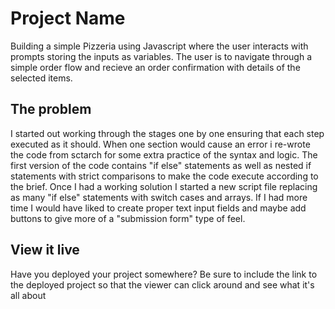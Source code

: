 # Project Name
Building a simple Pizzeria using Javascript where the user interacts with prompts storing the inputs as variables. The user is to navigate through a simple order flow and recieve an order confirmation with details of the selected items.

## The problem
I started out working through the stages one by one ensuring that each step executed as it should. When one section would cause an error i re-wrote the code from sctarch for some extra practice of the syntax and logic.
The first version of the code contains "if else" statements as well as nested if statements with strict comparisons to make the code execute according to the brief. Once I had a working solution I started a new script file replacing as many "if else" statements with switch cases and arrays. If I had more time I would have liked to create proper text input fields and maybe add buttons to give more of a "submission form" type of feel.

## View it live
Have you deployed your project somewhere? Be sure to include the link to the deployed project so that the viewer can click around and see what it's all about
